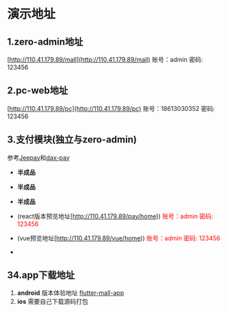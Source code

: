 # 演示地址

## 1.zero-admin地址
[http://110.41.179.89/mall](http://110.41.179.89/mall)   账号：admin 密码: 123456

## 2.pc-web地址
[http://110.41.179.89/pc](http://110.41.179.89/pc)    账号：18613030352 密码: 123456

## 3.支付模块(独立与zero-admin)
参考[Jeepay](https://github.com/jeecgboot/jeepay)和[dax-pay](https://gitee.com/dromara/dax-pay)

* **半成品**
* **半成品**
* **半成品**
* (react版本预览地址[http://110.41.179.89/pay/home))<span  style="color: red;"> 账号：admin 密码: 123456</span>
* (vue预览地址[http://110.41.179.89/vue/home))<span  style="color: red;"> 账号：admin 密码: 123456</span>

* 
## 34.app下载地址
1. **android** 版本体验地址 [flutter-mall-app](https://www.pgyer.com/OoW2Zy)
2. **ios** 需要自己下载源码打包

